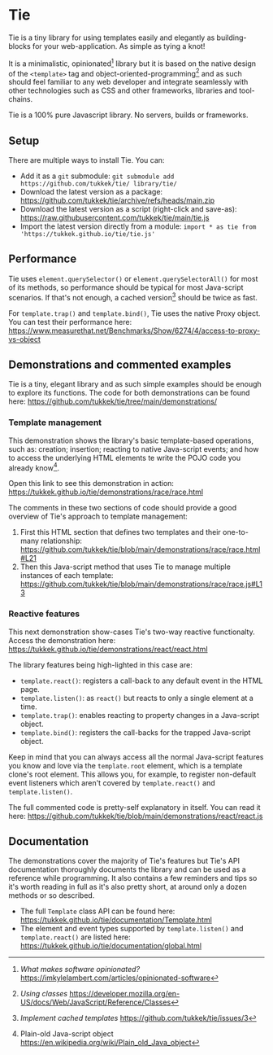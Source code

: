 # Tie

Tie is a tiny library for using templates easily and elegantly as building-blocks for your web-application. As simple as tying a knot!

It is a minimalistic, opinionated[^O] library but it is based on the native design of the `<template>` tag and object-oriented-programming[^OOP] and as such should feel familiar to any web developer and integrate seamlessly with other technologies such as CSS and other frameworks, libraries and tool-chains.

Tie is a 100% pure Javascript library. No servers, builds or frameworks.

[^O]: *What makes software opinionated?* https://imkylelambert.com/articles/opinionated-software
[^OOP]: *Using classes* https://developer.mozilla.org/en-US/docs/Web/JavaScript/Reference/Classes

## Setup

There are multiple ways to install Tie. You can:
* Add it as a `git` submodule: `git submodule add https://github.com/tukkek/tie/ library/tie/`
* Download the latest version as a package: https://github.com/tukkek/tie/archive/refs/heads/main.zip
* Download the latest version as a script (right-click and save-as): https://raw.githubusercontent.com/tukkek/tie/main/tie.js
* Import the latest version directly from a module: `import * as tie from 'https://tukkek.github.io/tie/tie.js'`

## Performance

Tie uses `element.querySelector()` or `element.querySelectorAll()` for most of its methods, so performance should be typical for most Java-script scenarios. If that's not enough, a cached version[^C] should be twice as fast.

For `template.trap()` and `template.bind()`, Tie uses the native Proxy object. You can test their performance here: https://www.measurethat.net/Benchmarks/Show/6274/4/access-to-proxy-vs-object

[^C]: *Implement cached templates* https://github.com/tukkek/tie/issues/3

## Demonstrations and commented examples

Tie is a tiny, elegant library and as such simple examples should be enough to explore its functions. The code for both demonstrations can be found here: https://github.com/tukkek/tie/tree/main/demonstrations/

### Template management

This demonstration shows the library's basic template-based operations, such as: creation; insertion; reacting to native Java-script events; and how to access the underlying HTML elements te write the POJO code you already know[^POJO].

Open this link to see this demonstration in action: https://tukkek.github.io/tie/demonstrations/race/race.html

The comments in these two sections of code should provide a good overview of Tie's approach to template management:
1. First this HTML section that defines two templates and their one-to-many relationship: https://github.com/tukkek/tie/blob/main/demonstrations/race/race.html#L21
2. Then this Java-script method that uses Tie to manage multiple instances of each template: https://github.com/tukkek/tie/blob/main/demonstrations/race/race.js#L13

[^POJO]: Plain-old Java-script object https://en.wikipedia.org/wiki/Plain_old_Java_object

### Reactive features

This next demonstration show-cases Tie's two-way reactive functionalty. Access the demonstration here: https://tukkek.github.io/tie/demonstrations/react/react.html

The library features being high-lighted in this case are:
- `template.react()`: registers a call-back to any default event in the HTML page.
- `template.listen()`: as `react()` but reacts to only a single element at a time.
- `template.trap()`: enables reacting to property changes in a Java-script object.
- `template.bind()`: registers the call-backs for the trapped Java-script object.

Keep in mind that you can always access all the normal Java-script features you know and love via the `template.root` element, which is a template clone's root element. This allows you, for example, to register non-default event listeners which aren't covered by `template.react()` and `template.listen()`.

The full commented code is pretty-self explanatory in itself. You can read it here: https://github.com/tukkek/tie/blob/main/demonstrations/react/react.js

## Documentation

The demonstrations cover the majority of Tie's features but Tie's API documentation thoroughly documents the library and can be used as a reference while programming. It also contains a few reminders and tips so it's worth reading in full as it's also pretty short, at around only a dozen methods or so described.

- The full `Template` class API can be found here: https://tukkek.github.io/tie/documentation/Template.html
- The element and event types supported by `template.listen()` and `template.react()` are listed here: https://tukkek.github.io/tie/documentation/global.html
